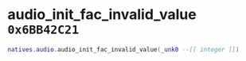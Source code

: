 # audio_init_fac_invalid_value `0x6BB42C21`

```lua
natives.audio.audio_init_fac_invalid_value(_unk0 --[[ integer ]])
```